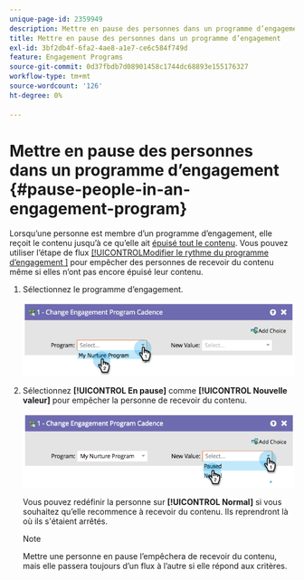 ```yaml
---
unique-page-id: 2359949
description: Mettre en pause des personnes dans un programme d’engagement - Documents Marketo - Documentation du produit
title: Mettre en pause des personnes dans un programme d’engagement
exl-id: 3bf2db4f-6fa2-4ae8-a1e7-ce6c584f749d
feature: Engagement Programs
source-git-commit: 0d37fbdb7d08901458c1744dc68893e155176327
workflow-type: tm+mt
source-wordcount: '126'
ht-degree: 0%

---
```


# Mettre en pause des personnes dans un programme d’engagement {#pause-people-in-an-engagement-program}

Lorsqu’une personne est membre d’un programme d’engagement, elle reçoit le contenu jusqu’à ce qu’elle ait [épuisé tout le contenu](people-who-have-exhausted-content.md). Vous pouvez utiliser l’étape de flux [[!UICONTROL &#x200B; Modifier le rythme du programme d’engagement &#x200B;]](/help/marketo/product-docs/core-marketo-concepts/smart-campaigns/program-flow-actions/change-engagement-program-cadence.md) pour empêcher des personnes de recevoir du contenu même si elles n’ont pas encore épuisé leur contenu.

1. Sélectionnez le programme d’engagement.

   ![](assets/image2014-9-22-14-3a49-3a27.png)

1. Sélectionnez **[!UICONTROL En pause]** comme **[!UICONTROL Nouvelle valeur]** pour empêcher la personne de recevoir du contenu.

   ![](assets/image2014-9-22-14-3a49-3a31.png)

   Vous pouvez redéfinir la personne sur **[!UICONTROL Normal]** si vous souhaitez qu’elle recommence à recevoir du contenu. Ils reprendront là où ils s&#39;étaient arrêtés.

   >[!NOTE]
   >
   >Mettre une personne en pause l’empêchera de recevoir du contenu, mais elle passera toujours d’un flux à l’autre si elle répond aux critères.
